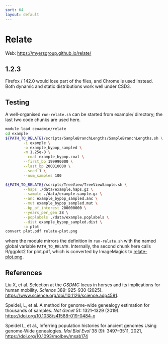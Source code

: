 ```yaml
---
sort: 64
layout: default
---
```


# Relate

Web: <https://myersgroup.github.io/relate/>

## 1.2.3

Firefox / 142.0 would lose part of the files, and Chrome is used instead. Both dynamic and static distributions work well under CSD3.

## Testing

A well-organised `run-relate.sh` can be started from example/ directory; the last two code chunks are used here.

```bash
module load ceuadmin/relate
cd example
${PATH_TO_RELATE}/scripts/SampleBranchLengths/SampleBranchLengths.sh \
        -i example \
        -o example_bypop_sampled \
        -m 1.25e-8 \
        --coal example_bypop.coal \
        --first_bp 199990000 \
        --last_bp 200010000 \
        --seed 1 \
        --num_samples 100

${PATH_TO_RELATE}/scripts/TreeView/TreeViewSample.sh \
        --haps ./data/example.haps.gz \
        --sample ./data/example.sample.gz \
        --anc example_bypop_sampled.anc \
        --mut example_bypop_sampled.mut \
        --bp_of_interest 200000000 \
        --years_per_gen 28 \
        --poplabels ./data/example.poplabels \
        --dist example_bypop_sampled.dist \
        -o plot
convert plot.pdf relate-plot.png
```

where the module mirrors the definition in `run-relate.sh` with the named global variable `PATH_TO_RELATE`. Internally, the second chunk here calls R/ggplot2 for plot.pdf, which is converted by ImageMagick to [relate-plot.png](files/relate-plot.png).

## References

Liu X, et al. Selection at the *GSDMC* locus in horses and its implications for human mobility. *Science* 389: 925-930 (2025). <https://www.science.org/doi/10.1126/science.adp4581>.

Speidel, L, et al. A method for genome-wide genealogy estimation for thousands of samples. *Nat Genet* 51: 1321–1329 (2019). <https://doi.org/10.1038/s41588-019-0484-x>

Speidel L, et al., Inferring population histories for ancient genomes Using genome-Wide genealogies. *Mol Biol Evol* 38 (9): 3497–3511, 2021, <https://doi.org/10.1093/molbev/msab174>
